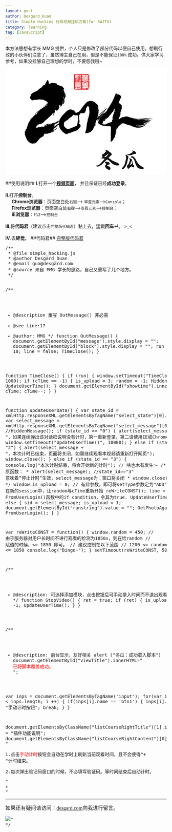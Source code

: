 ```yaml
---
layout: post
author: Desgard_Duan
title: Simple Hacking 行政视频挂机方案(for SWJTU)
category: learning
tag: [JavaScript]
---
```

本方法思想有学长 MMG 提供，个人只是修改了部分代码以便自己使用。想刷行政的小伙伴们注意了，虽然博主自己在用，但是不能保证<code>100%</code>
成功。供大家学习参考，如果没挂够自己理想的学时，不要怨我哦~

 ![img](/public/ach_img/2015-1-30-1.jpg "Geek冬瓜")
<!-- more -->
##使用说明##
<strong>Ⅰ</strong>.打开一个<a href="http://202.115.71.131/course/page/widered/index.jsp?c_id=196&c_name=3C0CD8506934059CA20281C5737DA286&c_count=0BDC281BA283D098&c_domain=289F67C16B2D311A&c_template=B7564C0FD61B679B"><strong>视频页面</strong></a>，
并且保证已经<strong>成功登录</strong>。<br /><br />
<strong>Ⅱ</strong>.打开<strong>控制台</strong>。<br />&nbsp;&nbsp;&nbsp;&nbsp;&nbsp;<strong>Chrome浏览器</strong>：页面空白处<code>右键</code>--> <code>审查元素</code>--><code>Console</code>；<br />&nbsp;&nbsp;&nbsp;&nbsp;&nbsp;<strong>Firefox浏览器</strong>：页面空白处<code>右键</code>--><code>查看元素</code>--><code>控制台</code>；<br />&nbsp;&nbsp;&nbsp;&nbsp;&nbsp;<strong>IE浏览器</strong>：<code>F12</code>--><code>控制台</code><br /><br />
<strong>Ⅲ</strong>.将<strong>代码君</strong>（建议点击<code>完整版代码君</code>）黏上去，猛戳<strong>回车↵</strong>。  >_<<br /><br />
<strong>Ⅳ</strong>.去<strong>碎觉</strong>。
##代码君##
[完整版代码君](http://paste.ubuntu.com/10625786/ "完整版代码")
<div>
<pre class="brush: cpp">
/**
 * @file simple_hacking.js
 * @author Desgard_Duan
 * @email gua@desgard.com
 * @source 来自 MMG 学长的思路，自己又重写了几个地方。
 */

/**
 * @description 重写 OutMessage() 非必需
 * @see line:17
 * @author: MMG
 */
function OutMessage() {
	document.getElementById("message").style.display = "";
	document.getElementById("block").style.display = "";
	run = true;
	cTime = 10; 
	line = false;
	TimeClose();
}

function TimeClose() {
	if (run) {
		window.setTimeout("TimeClose()", 1000);
		if (cTime == -1) {
			is_upload = 3;
			random = -1;
			HiddenMessage();
			UpdateUserTime();
		}
		document.getElementById("showtime").innerHTML = cTime;
		cTime--;
	}
}

function updateUserData() {
	var state_id = xmlHttp.responseXML.getElementsByTagName("select_state")[0].firstChild.nodeValue;
	var select_message = xmlHttp.responseXML.getElementsByTagName("select_message")[0].firstChild.nodeValue;
	//HiddenMessage();
	if (state_id == "0") {
		alert(select_message + "，如果连续弹出该对话框说明没有计时，第一重新登录，第二请使用IE或Chrome浏览器，请勿使用360浏览器。");
		window.setTimeout("UpdateUserTime()", 10000);
	} else if (state_id == "2") {
		alert(select_message + "，本次计时已结束，页面将关闭，如需继续观看本视频请重新打开网页");
		window.close();
	} else if (state_id == "3") {
		console.log("本次计时结束，将会开始新的计时"); // 啥也木有发生～
		/*
		 * 原函数：
		 * alert(select_message);  //state_id=="3" 意味着“停止计时”生效，select_message为：窗口将关闭
		 * window.close();
		 *
		 */
		window.is_upload = 0; // 有此参数，即可将setType参数定为"ADD"
		// 在新的session中，让random与cTime重新开始
		reWriteCONST();
		line = true; // FromUserLogin()函数中的if condition，令其为true.
		UpdateUserTime();
	} else {
		sid = select_message;
		is_upload = 1;
		document.getElementById("ranstring").value = "";
		GetPhotoAgain();
		FromUserLogin();
	}
}

var reWriteCONST = function() {
	window.random = 450; // 由于服务器对用户长时间不进行观看的检测为1850s，则在给random
						 // 赋值的时候，<= 1850 即可。
						 // 建议控制在以下范围
						 // 1200 <= random <= 1850
	console.log("Bingo~");
}
setTimeout(reWriteCONST, 5000);

/**
 * @description: 可选择添加模块，点击按钮后可手动录入时间而不退出观看。
 */
function StopVideo() {
	ret = true;
	if (ret) {
		is_upload = 3;
		random = -1;
		UpdateUserTime();
	}
}

/**
 * @description: 前台显示，友好相关
alert ("冬瓜：成功载入脚本")
document.getElementById("viewTitle").innerHTML="<div><font color='red'>已将脚本覆盖成功。</font></div>";

var inps = document.getElementsByTagName('input');
for(var i=0; i < inps.length; i ++) {
    if(inps[i].name == 'btn1') {
        inps[i].value = "手动计时按钮";
		break;
    }
}

document.getElementsByClassName("listCourseRightTitle")[1].innerHTML = "插件功能说明";
document.getElementsByClassName("listCourseRightContent")[0].innerHTML = "<p>1.点击<font color='red'>手动计时</font>按钮会自动在学时上刷新当前观看时间，且不会使得"+
				"计时结束。<p>2.每次弹出验证码窗口的时候，不必填写验证码。等时间结束后自动计时。</p>" + 
				"<hr /><p><font size='3px'  face='微软雅黑'>如果还有疑问请访问：<a href='http://www.desgard.com'>desgard.com</a>向我进行留言。</font></p><img src='http://www.desgard.com/public/img/Desgard_Duan.jpg'>"
 */
</pre>
</div>